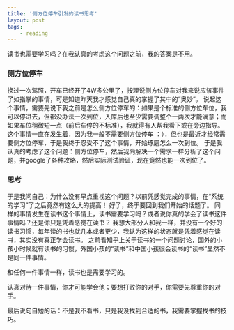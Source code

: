 ```yaml
---
title: '侧方位停车引发的读书思考'
layout: post
tags:
    - reading
---
```


读书也需要学习吗？在我认真的考虑这个问题之前，我的答案是不用。

### 侧方位停车

换过一次驾照，开车已经开了4W多公里了，按理说侧方位停车对我来说应该事件了如指掌的事情，可是知道昨天我才感觉自己真的掌握了其中的“奥妙”。
说起这个事情，需要先说下我之前是怎么侧方位停车的：如果是个标准的侧方位车位，我可以停进去，但都没办法一次到位，入库后也至少需要调整个一两次才能满意；而如果车位稍微短一点（前后车停的不标准），我就得有人帮我看下或在旁边指导。
这个事情一直在发生着，因为我一般不需要侧方位停车 ：），但也是最近才经常需要侧方位停车，于是我终于忍受不了这个事情，开始琢磨怎么一次到位。
于是我认真的考虑了这个问题：侧方位停车，然后我向解决一个需求一样分析了这个问题，并google了各种攻略，然后实际测试验证，现在竟然也能一次到位了。

### 思考

于是我问自己：为什么没有早点重视这个问题？以前凭感觉完成的事情，在“系统的学习”了之后竟然有这么大的提高！
好了，终于要回到我们开始的话题了。
同样的事情发生在读书这个事情上，读书需要学习吗？或者说你真的学会了读书这件事情吗？还是你只是凭着感觉在读书？
我想大部分人和我一样，并没有一个好的读书习惯，每年读的书也就几本或者更少，我认为这样的状态就是凭着感觉在读书，其实没有真正学会读书。
之前看知乎上关于读书的一个问题讨论，国外的小孩小时候就有读书的习惯，外国小孩的“读书”和中国小孩很会读书的“读书”显然不是同一件事情。

和任何一件事情一样，读书也是需要学习的。

认真对待一件事情，你才可能学会他；要想打败你的对手，你需要先尊重你的对手。

最后说句自勉的话：不是我不看书，只是我没找到合适的书，我需要掌握找书的技巧。